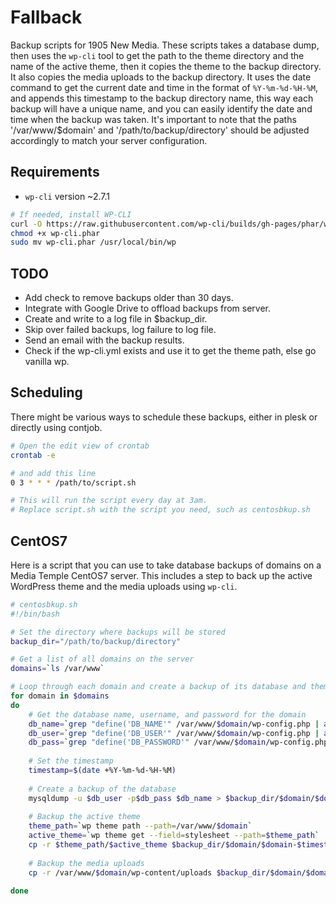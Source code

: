 # Fallback
Backup scripts for 1905 New Media. 
These scripts takes a database dump, then uses the `wp-cli` tool to get the path to the theme directory and the name of the active theme, then it copies the theme to the backup directory. It also copies the media uploads to the backup directory. It uses the date command to get the current date and time in the format of `%Y-%m-%d-%H-%M`, and appends this timestamp to the backup directory name, this way each backup will have a unique name, and you can easily identify the date and time when the backup was taken.
It's important to note that the paths '/var/www/$domain' and '/path/to/backup/directory' should be adjusted accordingly to match your server configuration.

## Requirements
* `wp-cli` version ~2.7.1
```sh
# If needed, install WP-CLI 
curl -O https://raw.githubusercontent.com/wp-cli/builds/gh-pages/phar/wp-cli.phar
chmod +x wp-cli.phar
sudo mv wp-cli.phar /usr/local/bin/wp
```
## TODO
* Add check to remove backups older than 30 days.
* Integrate with Google Drive to offload backups from server.
* Create and write to a log file in $backup_dir.
* Skip over failed backups, log failure to log file.
* Send an email with the backup results.
* Check if the wp-cli.yml exists and use it to get the theme path, else go vanilla wp.

## Scheduling
There might be various ways to schedule these backups, either in plesk or directly using contjob.
```sh
# Open the edit view of crontab
crontab -e

# and add this line
0 3 * * * /path/to/script.sh

# This will run the script every day at 3am.
# Replace script.sh with the script you need, such as centosbkup.sh
```

## CentOS7
Here is a script that you can use to take database backups of domains on a Media Temple CentOS7 server. This includes a step to back up the active WordPress theme and the media uploads using `wp-cli`.

```sh
# centosbkup.sh
#!/bin/bash

# Set the directory where backups will be stored
backup_dir="/path/to/backup/directory"

# Get a list of all domains on the server
domains=`ls /var/www`

# Loop through each domain and create a backup of its database and theme and media uploads
for domain in $domains
do
    # Get the database name, username, and password for the domain
    db_name=`grep "define('DB_NAME'" /var/www/$domain/wp-config.php | awk -F"'" '{print $4}'`
    db_user=`grep "define('DB_USER'" /var/www/$domain/wp-config.php | awk -F"'" '{print $4}'`
    db_pass=`grep "define('DB_PASSWORD'" /var/www/$domain/wp-config.php | awk -F"'" '{print $4}'`
    
    # Set the timestamp
    timestamp=$(date +%Y-%m-%d-%H-%M)
    
    # Create a backup of the database
    mysqldump -u $db_user -p$db_pass $db_name > $backup_dir/$domain/$domain-$timestamp.sql
    
    # Backup the active theme
    theme_path=`wp theme path --path=/var/www/$domain`
    active_theme=`wp theme get --field=stylesheet --path=$theme_path`
    cp -r $theme_path/$active_theme $backup_dir/$domain/$domain-$timestamp
    
    # Backup the media uploads
    cp -r /var/www/$domain/wp-content/uploads $backup_dir/$domain/$domain-$timestamp/
    
done
```
